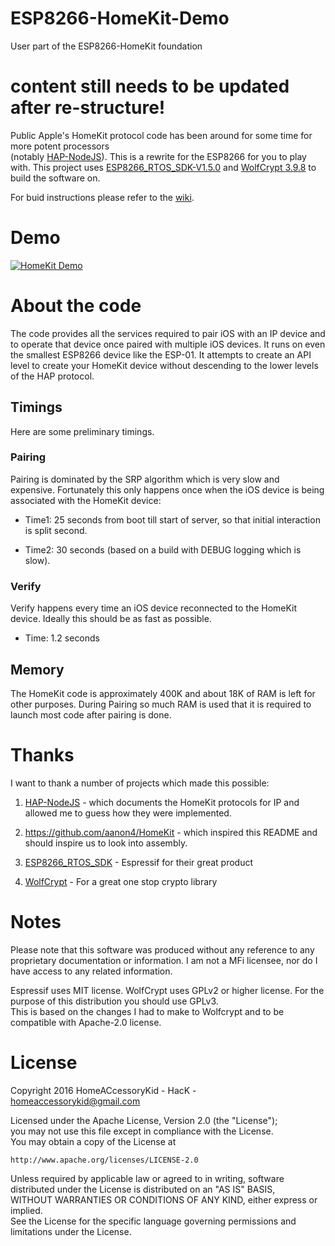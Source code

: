 # ESP8266-HomeKit-Demo
User part of the ESP8266-HomeKit foundation

# content still needs to be updated after re-structure!

Public Apple's HomeKit protocol code has been around for some time for more potent processors  
(notably [HAP-NodeJS](https://github.com/KhaosT/HAP-NodeJS)). This is a rewrite for the ESP8266 for you to play with. This project uses [ESP8266_RTOS_SDK-V1.5.0](https://github.com/espressif/ESP8266_RTOS_SDK) and [WolfCrypt 3.9.8](https://github.com/wolfSSL/wolfssl/releases/tag/v3.9.8) to build the software on.

For buid instructions please refer to the [wiki](https://github.com/HomeACcessoryKid/ESP8266-HomeKit/wiki).

# Demo

[![HomeKit Demo](https://img.youtube.com/vi/Xnr-utWDIR8/0.jpg)](https://www.youtube.com/watch?v=Xnr-utWDIR8)

# About the code

The code provides all the services required to pair iOS with an IP device and to operate that device once paired with multiple iOS devices. It runs on even the smallest ESP8266 device like the ESP-01. It attempts to create
an API level to create your HomeKit device without descending to the lower levels of the HAP protocol.

## Timings

Here are some preliminary timings. 

### Pairing

Pairing is dominated by the SRP algorithm which is very slow and expensive. Fortunately this only happens once when the iOS device is being associated with the HomeKit device:

- Time1: 25 seconds from boot till start of server, so that initial interaction is split second.

- Time2: 30 seconds (based on a build with DEBUG logging which is slow).

### Verify

Verify happens every time an iOS device reconnected to the HomeKit device. Ideally this should be as fast as possible.

- Time: 1.2 seconds

## Memory

The HomeKit code is approximately 400K and about 18K of RAM is left for other purposes. During Pairing so much RAM is used that it is required to launch most code after pairing is done.

# Thanks

I want to thank a number of projects which made this possible:

1. [HAP-NodeJS](https://github.com/KhaosT/HAP-NodeJS) - which documents the HomeKit protocols for IP and allowed me to guess how they
were implemented.

2. https://github.com/aanon4/HomeKit - which inspired this README and should inspire us to look into assembly.

3. [ESP8266_RTOS_SDK](https://github.com/espressif/ESP8266_RTOS_SDK) - Espressif for their great product

4. [WolfCrypt](https://www.wolfssl.com/wolfSSL/Products-wolfcrypt.html) - For a great one stop crypto library

# Notes

Please note that this software was produced without any reference to any proprietary documentation or information. I am not a MFi licensee, nor do I have access to any related information.

Espressif uses MIT license. WolfCrypt uses GPLv2 or higher license. For the purpose of this distribution you should use GPLv3.  
This is based on the changes I had to make to Wolfcrypt and to be compatible with Apache-2.0 license.

# License

Copyright 2016 HomeACcessoryKid - HacK - homeaccessorykid@gmail.com

Licensed under the Apache License, Version 2.0 (the "License");  
you may not use this file except in compliance with the License.  
You may obtain a copy of the License at  

    http://www.apache.org/licenses/LICENSE-2.0

Unless required by applicable law or agreed to in writing, software  
distributed under the License is distributed on an "AS IS" BASIS,  
WITHOUT WARRANTIES OR CONDITIONS OF ANY KIND, either express or implied.  
See the License for the specific language governing permissions and  
limitations under the License.
